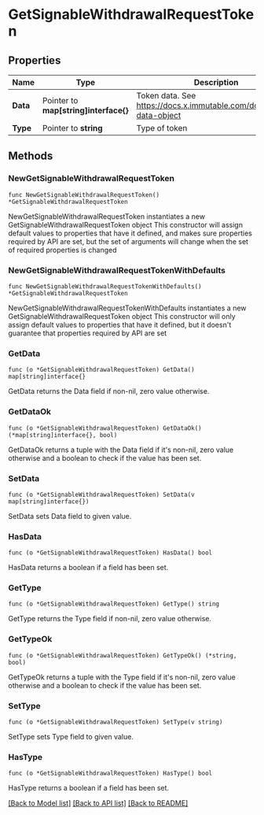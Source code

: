 # GetSignableWithdrawalRequestToken

## Properties

Name | Type | Description | Notes
------------ | ------------- | ------------- | -------------
**Data** | Pointer to **map[string]interface{}** | Token data. See https://docs.x.immutable.com/docs/token-data-object | [optional] 
**Type** | Pointer to **string** | Type of token | [optional] 

## Methods

### NewGetSignableWithdrawalRequestToken

`func NewGetSignableWithdrawalRequestToken() *GetSignableWithdrawalRequestToken`

NewGetSignableWithdrawalRequestToken instantiates a new GetSignableWithdrawalRequestToken object
This constructor will assign default values to properties that have it defined,
and makes sure properties required by API are set, but the set of arguments
will change when the set of required properties is changed

### NewGetSignableWithdrawalRequestTokenWithDefaults

`func NewGetSignableWithdrawalRequestTokenWithDefaults() *GetSignableWithdrawalRequestToken`

NewGetSignableWithdrawalRequestTokenWithDefaults instantiates a new GetSignableWithdrawalRequestToken object
This constructor will only assign default values to properties that have it defined,
but it doesn't guarantee that properties required by API are set

### GetData

`func (o *GetSignableWithdrawalRequestToken) GetData() map[string]interface{}`

GetData returns the Data field if non-nil, zero value otherwise.

### GetDataOk

`func (o *GetSignableWithdrawalRequestToken) GetDataOk() (*map[string]interface{}, bool)`

GetDataOk returns a tuple with the Data field if it's non-nil, zero value otherwise
and a boolean to check if the value has been set.

### SetData

`func (o *GetSignableWithdrawalRequestToken) SetData(v map[string]interface{})`

SetData sets Data field to given value.

### HasData

`func (o *GetSignableWithdrawalRequestToken) HasData() bool`

HasData returns a boolean if a field has been set.

### GetType

`func (o *GetSignableWithdrawalRequestToken) GetType() string`

GetType returns the Type field if non-nil, zero value otherwise.

### GetTypeOk

`func (o *GetSignableWithdrawalRequestToken) GetTypeOk() (*string, bool)`

GetTypeOk returns a tuple with the Type field if it's non-nil, zero value otherwise
and a boolean to check if the value has been set.

### SetType

`func (o *GetSignableWithdrawalRequestToken) SetType(v string)`

SetType sets Type field to given value.

### HasType

`func (o *GetSignableWithdrawalRequestToken) HasType() bool`

HasType returns a boolean if a field has been set.


[[Back to Model list]](../README.md#documentation-for-models) [[Back to API list]](../README.md#documentation-for-api-endpoints) [[Back to README]](../README.md)


